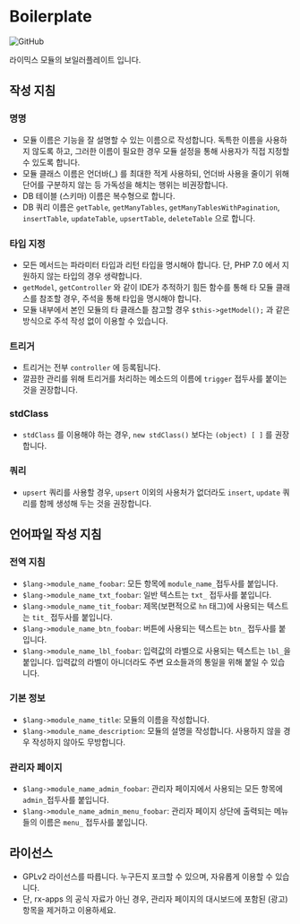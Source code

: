 # Boilerplate
![GitHub](https://img.shields.io/github/license/rx-apps/boilerplate)

라이믹스 모듈의 보일러플레이트 입니다.

## 작성 지침

### 명명
* 모듈 이름은 기능을 잘 설명할 수 있는 이름으로 작성합니다. 독특한 이름을 사용하지 않도록 하고, 그러한 이름이 필요한 경우 모듈 설정을 통해 사용자가 직접 지정할 수 있도록 합니다.
* 모듈 클래스 이름은 언더바(_) 를 최대한 적게 사용하되, 언더바 사용을 줄이기 위해 단어를 구분하지 않는 등 가독성을 해치는 행위는 비권장합니다.
* DB 테이블 (스키마) 이름은 복수형으로 합니다.
* DB 쿼리 이름은 `getTable`, `getManyTables`, `getManyTablesWithPagination`, `insertTable`, `updateTable`, `upsertTable`, `deleteTable` 으로 합니다.

### 타입 지정
* 모든 메서드는 파라미터 타입과 리턴 타입을 명시해야 합니다. 단, PHP 7.0 에서 지원하지 않는 타입의 경우 생략합니다.  
* `getModel`, `getController` 와 같이 IDE가 추적하기 힘든 함수를 통해 타 모듈 클래스를 참조할 경우, 주석을 통해 타입을 명시해야 합니다.
* 모듈 내부에서 본인 모듈의 타 클래스틑 참고할 경우 `$this->getModel();` 과 같은 방식으로 주석 작성 없이 이용할 수 있습니다.

### 트리거
* 트리거는 전부 `controller` 에 등록됩니다.
* 깔끔한 관리를 위해 트리거를 처리하는 메소드의 이름에 `trigger` 접두사를 붙이는 것을 권장합니다.

### stdClass
* `stdClass` 를 이용해야 하는 경우, `new stdClass()` 보다는 `(object) [ ]` 를 권장합니다.

### 쿼리
* `upsert` 쿼리를 사용할 경우, `upsert` 이외의 사용처가 없더라도 `insert`, `update` 쿼리를 함께 생성해 두는 것을 권장합니다.

## 언어파일 작성 지침

### 전역 지침
* `$lang->module_name_foobar`: 모든 항목에 `module_name_`접두사를 붙입니다.
* `$lang->module_name_txt_foobar`: 일반 텍스트는 `txt_` 접두사를 붙입니다.
* `$lang->module_name_tit_foobar`: 제목(보편적으로 `hn` 태그)에 사용되는 텍스트는 `tit_` 접두사를 붙입니다.
* `$lang->module_name_btn_foobar`: 버튼에 사용되는 텍스트는 `btn_` 접두사를 붙입니다.
* `$lang->module_name_lbl_foobar`: 입력값의 라벨으로 사용되는 텍스트는 `lbl_`을 붙입니다. 입력값의 라벨이 아니더라도 주변 요소들과의 통일을 위해 붙일 수 있습니다.

### 기본 정보
* `$lang->module_name_title`: 모듈의 이름을 작성합니다.
* `$lang->module_name_description`: 모듈의 설명을 작성합니다. 사용하지 않을 경우 작성하지 않아도 무방합니다.

### 관리자 페이지
* `$lang->module_name_admin_foobar`: 관리자 페이지에서 사용되는 모든 항목에 `admin_`접두사를 붙입니다.
* `$lang->module_name_admin_menu_foobar`: 관리자 페이지 상단에 출력되는 메뉴들의 이름은 `menu_` 접두사를 붙입니다.

## 라이선스
* GPLv2 라이선스를 따릅니다. 누구든지 포크할 수 있으며, 자유롭게 이용할 수 있습니다.
* 단, rx-apps 의 공식 자료가 아닌 경우, 관리자 페이지의 대시보드에 포함된 (광고) 항목을 제거하고 이용하세요.
